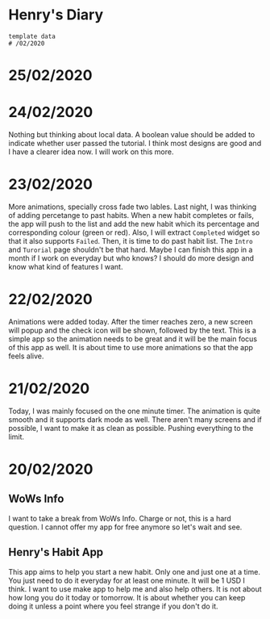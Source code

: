 # Henry's Diary
~~~
template data
# /02/2020
~~~

# 25/02/2020


# 24/02/2020
Nothing but thinking about local data. A boolean value should be added to indicate whether user passed the tutorial. 
I think most designs are good and I have a clearer idea now. I will work on this more.

# 23/02/2020
More animations, specially cross fade two lables. Last night, I was thinking of adding percetange to past habits. 
When a new habit completes or fails, the app will push to the list and add the new habit which its percentage and corresponding colour (green or red). Also, I will extract `Completed` widget so that it also supports `Failed`. Then, it is time to do past habit list. The `Intro` and `Turorial` page shouldn't be that hard. Maybe I can finish this app in a month if I work on everyday but who knows? I should do more design and know what kind of features I want.

# 22/02/2020
Animations were added today. After the timer reaches zero, a new screen will popup and the check icon will be shown, followed by the text. This is a simple app so the animation needs to be great and it will be the main focus of this app as well. It is about time to use more animations so that the app feels alive.

# 21/02/2020
Today, I was mainly focused on the one minute timer. The animation is quite smooth and it supports dark mode as well. 
There aren't many screens and if possible, I want to make it as clean as possible. Pushing everything to the limit. 

# 20/02/2020
## WoWs Info
I want to take a break from WoWs Info. Charge or not, this is a hard question. 
I cannot offer my app for free anymore so let's wait and see. 

## Henry's Habit App
This app aims to help you start a new habit. Only one and just one at a time. 
You just need to do it everyday for at least one minute. It will be 1 USD I think. 
I want to use make app to help me and also help others. 
It is not about how long you do it today or tomorrow. 
It is about whether you can keep doing it unless a point where you feel strange if you don't do it.
